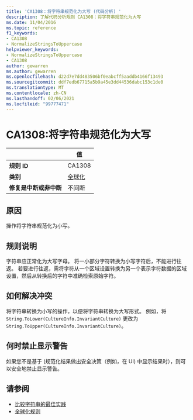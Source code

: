 ```yaml
---
title: 'CA1308：将字符串规范化为大写 (代码分析) '
description: 了解代码分析规则 CA1308：将字符串规范化为大写
ms.date: 11/04/2016
ms.topic: reference
f1_keywords:
- CA1308
- NormalizeStringsToUppercase
helpviewer_keywords:
- NormalizeStringsToUppercase
- CA1308
author: gewarren
ms.author: gewarren
ms.openlocfilehash: d22d7e7dd483506bf0eabcff5aaddb4166f13493
ms.sourcegitcommit: ddf7edb67715a5b9a45e3dd44536dabc153c1de0
ms.translationtype: MT
ms.contentlocale: zh-CN
ms.lasthandoff: 02/06/2021
ms.locfileid: "99777471"
---
```

# <a name="ca1308-normalize-strings-to-uppercase"></a>CA1308:将字符串规范化为大写

| | 值 |
|-|-|
| **规则 ID** |CA1308|
| **类别** |[全球化](globalization-warnings.md)|
| **修复是中断或非中断** |不间断|

## <a name="cause"></a>原因

操作将字符串规范化为小写。

## <a name="rule-description"></a>规则说明

字符串应正常化为大写字母。 将一小部分字符转换为小写字符后，不能进行往返。 若要进行往返，需将字符从一个区域设置转换为另一个表示字符数据的区域设置，然后从转换后的字符中准确检索原始字符。

## <a name="how-to-fix-violations"></a>如何解决冲突

将字符串转换为小写的操作，以便将字符串转换为大写形式。 例如，将 `String.ToLower(CultureInfo.InvariantCulture)` 更改为 `String.ToUpper(CultureInfo.InvariantCulture)`。

## <a name="when-to-suppress-warnings"></a>何时禁止显示警告

如果您不是基于 (规范化结果做出安全决策（例如，在 UI) 中显示结果时），则可以安全地禁止显示警告。

## <a name="see-also"></a>请参阅

- [比较字符串的最佳实践](../../../standard/base-types/best-practices-strings.md)
- [全球化规则](globalization-warnings.md)
